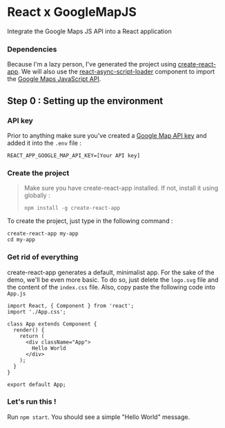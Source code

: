 # React x GoogleMapJS
Integrate the Google Maps JS API into a React application

### Dependencies
Because I'm a lazy person, I've generated the project using [create-react-app](https://github.com/facebookincubator/create-react-app).
We will also use the [react-async-script-loader](https://github.com/leozdgao/react-async-script-loader) component to import the [Google Maps JavaScript API](https://developers.google.com/maps/documentation/javascript/).

## Step 0 : Setting up the environment

### API key
Prior to anything make sure you've created a [Google Map API key](https://developers.google.com/maps/documentation/javascript/get-api-key) and added it into the `.env` file :
```
REACT_APP_GOOGLE_MAP_API_KEY=[Your API key]
```

### Create the project
> Make sure you have create-react-app installed. If not, install it using globally :
> ```
> npm install -g create-react-app
> ```

To create the project, just type in the following command :
``` 
create-react-app my-app
cd my-app
```

### Get rid of everything
create-react-app generates a default, minimalist app. For the sake of the demo, we'll be even more basic. To do so, just delete the `logo.svg` file and the content of the `index.css` file.
Also, copy paste the following code into `App.js` 
```ecmascript 6
import React, { Component } from 'react';
import './App.css';

class App extends Component {
  render() {
    return (
      <div className="App">
        Hello World
      </div>
    );
  }
}

export default App;
```
### Let's run this !

Run `npm start`. You should see a simple "Hello World" message. 